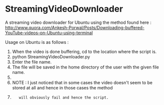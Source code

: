 StreamingVideoDownloader
========================

A streaming video downloader for Ubuntu using the method found here : http://www.quora.com/Ankesh-Porwal/Posts/Downloading-buffered-YouTube-videos-on-Ubuntu-using-terminal

Usage on Ubuntu is as follows :

1. When the video is done buffering, cd to the location where the script is.
2. python StreamingVideoDownloader.py
3. Enter the file name.
4. The file will be saved in the home directory of the user with the given file name.
5. 
6. NOTE : I just noticed that in some cases the video doesn't seem to be stored at all and hence in those cases the method
7.        will obviously fail and hence the script.
